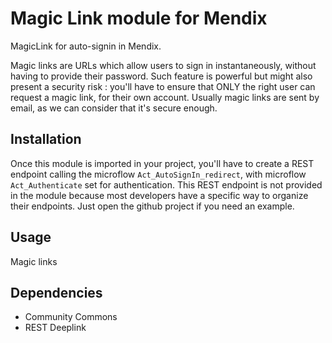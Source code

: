 # Magic Link module for Mendix
MagicLink for auto-signin in Mendix.

Magic links are URLs which allow users to sign in instantaneously, without having to provide their password. Such feature is powerful but might also present a security risk : you'll have to ensure that ONLY the right user can request a magic link, for their own account. Usually magic links are sent by email, as we can consider that it's secure enough.

## Installation

Once this module is imported in your project, you'll have to create a REST endpoint calling the microflow ``Act_AutoSignIn_redirect``, with microflow ``Act_Authenticate`` set for authentication. This REST endpoint is not provided in the module because most developers have a specific way to organize their endpoints. Just open the github project if you need an example.

## Usage

Magic links

## Dependencies

* Community Commons
* REST Deeplink